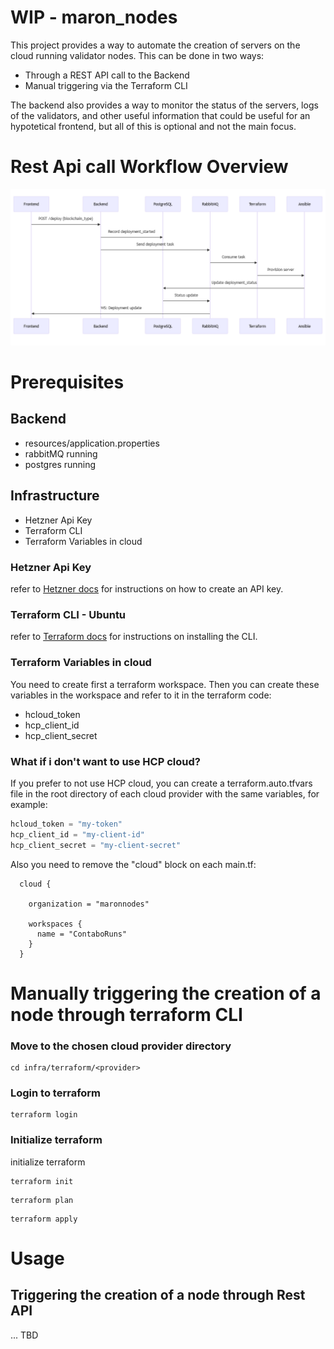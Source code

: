 # WIP - maron_nodes
This project provides a way to automate the creation of servers on the cloud running validator nodes. This can be done in two ways:

- Through a REST API call to the Backend
- Manual triggering via the Terraform CLI

The backend also provides a way to monitor the status of the servers, logs of the validators, and other useful information that could be useful for an hypotetical frontend, but all of this is optional and not the main focus.

# Rest Api call Workflow Overview 

![img.png](charts/img.png)

# Prerequisites

## Backend
- resources/application.properties
- rabbitMQ running
- postgres running

## Infrastructure
- Hetzner Api Key
- Terraform CLI
- Terraform Variables in cloud

### Hetzner Api Key
refer to [Hetzner docs](https://docs.hetzner.cloud/#overview) for instructions on how to create an API key.

### Terraform CLI - Ubuntu
refer to [Terraform docs](https://developer.hashicorp.com/terraform/tutorials/aws-get-started/install-cli) for instructions on installing the CLI.

### Terraform Variables in cloud
You need to create first a terraform workspace. Then you can create these variables in the workspace and refer to it in the terraform code:
- hcloud_token
- hcp_client_id
- hcp_client_secret

### What if i don't want to use HCP cloud?
If you prefer to not use HCP cloud, you can create a terraform.auto.tfvars file in the root directory of each cloud provider with the same variables, for example:
``` infra/terraform/hetzner/terraform.auto.tfvars
hcloud_token = "my-token"
hcp_client_id = "my-client-id"
hcp_client_secret = "my-client-secret"
```

Also you need to remove the "cloud" block on each main.tf:

``` 
  cloud { 
    
    organization = "maronnodes" 

    workspaces { 
      name = "ContaboRuns" 
    } 
  } 
```

# Manually triggering the creation of a node through terraform CLI

### Move to the chosen cloud provider directory
```
cd infra/terraform/<provider>
```

### Login to terraform
```
terraform login
```

### Initialize terraform
 initialize terraform
```
terraform init
```
```
terraform plan
```
```
terraform apply
```

# Usage

## Triggering the creation of a node through Rest API
... TBD
